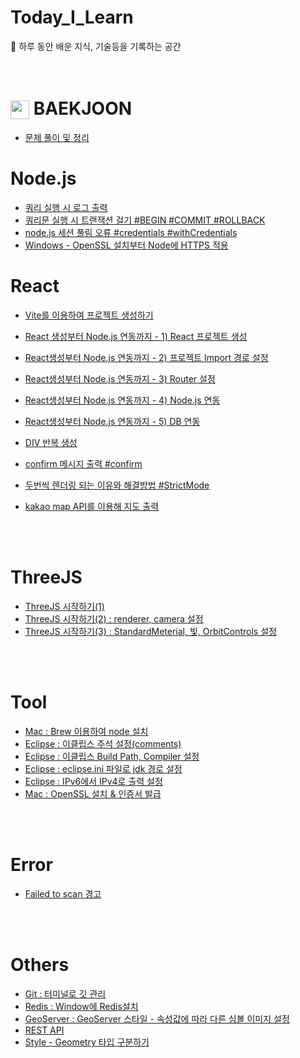 # Today_I_Learn
📒 하루 동안 배운 지식, 기술등을 기록하는 공간
<br><br><br>

# <img src="https://d2gd6pc034wcta.cloudfront.net/tier/1.svg" width="30" height="30" style="vertical-align: middle;"/>  BAEKJOON
- [문제 풀이 및 정리](https://github.com/y-00jin/Today_I_Learn/tree/main/CodingTest/Baekjoon/src)



# Node.js
- [쿼리 실행 시 로그 출력](https://d0u0b.tistory.com/entry/Nodejs-%EC%BF%BC%EB%A6%AC-%EC%8B%A4%ED%96%89-%EC%8B%9C-%EB%A1%9C%EA%B7%B8-%EC%B6%9C%EB%A0%A5)
- [쿼리문 실행 시 트랜잭션 걸기 #BEGIN #COMMIT #ROLLBACK](https://d0u0b.tistory.com/entry/Nodejs-%EC%BF%BC%EB%A6%AC%EB%AC%B8-%EC%8B%A4%ED%96%89-%EC%8B%9C-%ED%8A%B8%EB%9E%9C%EC%9E%AD%EC%85%98-%EA%B1%B8%EA%B8%B0-BEGIN-COMMIT-ROLLBACK)
- [node.js 세션 풀림 오류 #credentials #withCredentials](https://d0u0b.tistory.com/entry/Nodejs-React-nodejs-%EC%84%B8%EC%85%98-%ED%92%80%EB%A6%BC-%EC%98%A4%EB%A5%98)
- [Windows - OpenSSL 설치부터 Node에 HTTPS 적용](https://d0u0b.tistory.com/entry/Nodejs-Windows-OpenSSL-%EC%84%A4%EC%B9%98%EB%B6%80%ED%84%B0-Node%EC%97%90-HTTPS-%EC%A0%81%EC%9A%A9)


# React

- [Vite를 이용하여 프로젝트 생성하기](https://d0u0b.tistory.com/entry/React-Vite-%EC%8B%9C%EC%9E%91)
- [React 생성부터 Node.js 연동까지 - 1) React 프로젝트 생성](https://d0u0b.tistory.com/entry/React-React%EC%83%9D%EC%84%B1%EB%B6%80%ED%84%B0-Nodejs-%EC%97%B0%EB%8F%99%EA%B9%8C%EC%A7%80-1-React-%ED%94%84%EB%A1%9C%EC%A0%9D%ED%8A%B8-%EC%83%9D%EC%84%B1)
- [React생성부터 Node.js 연동까지 - 2) 프로젝트 Import 경로 설정](https://d0u0b.tistory.com/entry/React-React%EC%83%9D%EC%84%B1%EB%B6%80%ED%84%B0-Nodejs-%EC%97%B0%EB%8F%99%EA%B9%8C%EC%A7%80-2-%08%ED%94%84%EB%A1%9C%EC%A0%9D%ED%8A%B8-Import-%EA%B2%BD%EB%A1%9C-%EC%84%A4%EC%A0%95)
- [React생성부터 Node.js 연동까지 - 3) Router 설정](https://d0u0b.tistory.com/entry/React-React%EC%83%9D%EC%84%B1%EB%B6%80%ED%84%B0-Nodejs-%EC%97%B0%EB%8F%99%EA%B9%8C%EC%A7%80-3-%08Router-%EC%84%A4%EC%A0%95)
- [React생성부터 Node.js 연동까지 - 4) Node.js 연동](https://d0u0b.tistory.com/entry/React-React%EC%83%9D%EC%84%B1%EB%B6%80%ED%84%B0-Nodejs-%EC%97%B0%EB%8F%99%EA%B9%8C%EC%A7%80-4-Nodejs-%EC%97%B0%EB%8F%99)
- [React생성부터 Node.js 연동까지 - 5) DB 연동](https://d0u0b.tistory.com/entry/React-React%EC%83%9D%EC%84%B1%EB%B6%80%ED%84%B0-Nodejs-%EC%97%B0%EB%8F%99%EA%B9%8C%EC%A7%80-5-DB-%EC%97%B0%EB%8F%99)
- [DIV 반복 생성](https://d0u0b.tistory.com/entry/React-DIV-%EB%B0%98%EB%B3%B5-%EC%83%9D%EC%84%B1)

- [confirm 메시지 출력 #confirm](https://d0u0b.tistory.com/entry/React-confirm-%EB%A9%94%EC%8B%9C%EC%A7%80-%EC%B6%9C%EB%A0%A5-confirm)
- [두번씩 렌더링 되는 이유와 해결방법 #StrictMode](https://d0u0b.tistory.com/entry/React-%EB%91%90%EB%B2%88%EC%94%A9-%EB%A0%8C%EB%8D%94%EB%A7%81-%EB%90%98%EB%8A%94-%EC%9D%B4%EC%9C%A0%EC%99%80-%ED%95%B4%EA%B2%B0%EB%B0%A9%EB%B2%95)
- [kakao map API를 이용해 지도 출력](https://d0u0b.tistory.com/entry/React-kakao-map-API%EB%A5%BC-%EC%9D%B4%EC%9A%A9%ED%95%B4-%EC%A7%80%EB%8F%84-%EC%B6%9C%EB%A0%A5)

  
<br><br>
# ThreeJS

- [ThreeJS 시작하기(1)](https://d0u0b.tistory.com/entry/Threejs-Threejs-%EC%8B%9C%EC%9E%91)
- [ThreeJS 시작하기(2) : renderer, camera 설정](https://d0u0b.tistory.com/entry/Threejs-Threejs-%EC%8B%9C%EC%9E%91%ED%95%98%EA%B8%B02-renderer-camera-%EC%84%A4%EC%A0%95)
- [ThreeJS 시작하기(3) : StandardMeterial, 빛, OrbitControls 설정](https://d0u0b.tistory.com/entry/Threejs-Threejs-%EC%8B%9C%EC%9E%91%ED%95%98%EA%B8%B03-StandardMeterial-%EB%B9%9B-OrbitControls-%EC%84%A4%EC%A0%95)

<br><br>
# Tool
- [Mac : Brew 이용하여 node 설치](https://d0u0b.tistory.com/entry/Brew-%EC%9D%B4%EC%9A%A9%ED%95%98%EC%97%AC-node-%EC%84%A4%EC%B9%98)
- [Eclipse : 이클립스 주석 설정(comments)](https://d0u0b.tistory.com/entry/%EC%9D%B4%ED%81%B4%EB%A6%BD%EC%8A%A4-%EC%A3%BC%EC%84%9D-%EC%84%A4%EC%A0%95-comments)
- [Eclipse : 이클립스 Build Path, Compiler 설정](https://d0u0b.tistory.com/entry/Eclipse-Build-Path-Compiler-%EC%84%A4%EC%A0%95)
- [Eclipse : eclipse.ini 파일로 jdk 경로 설정](https://d0u0b.tistory.com/entry/Eclipse-eclipseini-%ED%8C%8C%EC%9D%BC%EB%A1%9C-jdk-%EA%B2%BD%EB%A1%9C-%EC%84%A4%EC%A0%95)
- [Eclipse : IPv6에서 IPv4로 출력 설정](https://d0u0b.tistory.com/entry/Eclipse-%EC%95%84%EC%9D%B4%ED%94%BC-IPv6%EC%97%90%EC%84%9C-IPv4%EB%A1%9C-%EC%B6%9C%EC%84%A4%EC%A0%95)
- [Mac : OpenSSL 설치 & 인증서 발급](https://d0u0b.tistory.com/entry/MacOS-OpenSSL-%EC%84%A4%EC%B9%98-%EC%9D%B8%EC%A6%9D%EC%84%9C-%EB%B0%9C%EA%B8%89)

<br><br>
# Error
- [Failed to scan 경고](https://d0u0b.tistory.com/entry/Error-Spring-Boot-App-Failed-to-scan-%EA%B2%BD%EA%B3%A0)

<br><br>
# Others
- [Git : 터미널로 깃 관리](https://d0u0b.tistory.com/entry/Git-%ED%84%B0%EB%AF%B8%EB%84%90%EB%A1%9C-%EA%B9%83-%EA%B4%80%EB%A6%AC)
- [Redis : Window에 Redis설치](https://d0u0b.tistory.com/entry/Redis-Window%EC%97%90-Redis-%EC%84%A4%EC%B9%98)
- [GeoServer : GeoServer 스타일 - 속성값에 따라 다른 심볼 이미지 설정](https://d0u0b.tistory.com/entry/GeoServer-GeoServer-%EC%8A%A4%ED%83%80%EC%9D%BC-%EC%86%8D%EC%84%B1%EA%B0%92%EC%97%90-%EB%94%B0%EB%9D%BC-%EB%8B%A4%EB%A5%B8-%EC%8B%AC%EB%B3%BC-%EC%9D%B4%EB%AF%B8%EC%A7%80-%EC%84%A4%EC%A0%95)
- [REST API](https://d0u0b.tistory.com/entry/REST-API)
- [Style - Geometry 타입 구분하기](https://d0u0b.tistory.com/entry/GeoServer-Style-Geometry-%ED%83%80%EC%9E%85-%EA%B5%AC%EB%B6%84%ED%95%98%EA%B8%B0)

